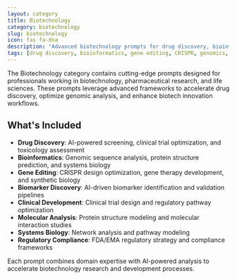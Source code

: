 ```yaml
---
layout: category
title: Biotechnology
category: biotechnology
slug: biotechnology
icon: fas fa-dna
description: "Advanced biotechnology prompts for drug discovery, bioinformatics, gene editing, genomic analysis, and biotech innovation workflows."
tags: [drug discovery, bioinformatics, gene editing, CRISPR, genomics, protein analysis, biomarker discovery, clinical trials, synthetic biology]
---
```


The Biotechnology category contains cutting-edge prompts designed for professionals working in biotechnology, pharmaceutical research, and life sciences. These prompts leverage advanced frameworks to accelerate drug discovery, optimize genomic analysis, and enhance biotech innovation workflows.

## What's Included

- **Drug Discovery**: AI-powered screening, clinical trial optimization, and toxicology assessment
- **Bioinformatics**: Genomic sequence analysis, protein structure prediction, and systems biology
- **Gene Editing**: CRISPR design optimization, gene therapy development, and synthetic biology
- **Biomarker Discovery**: AI-driven biomarker identification and validation pipelines
- **Clinical Development**: Clinical trial design and regulatory pathway optimization
- **Molecular Analysis**: Protein structure modeling and molecular interaction studies
- **Systems Biology**: Network analysis and pathway modeling
- **Regulatory Compliance**: FDA/EMA regulatory strategy and compliance frameworks

Each prompt combines domain expertise with AI-powered analysis to accelerate biotechnology research and development processes.